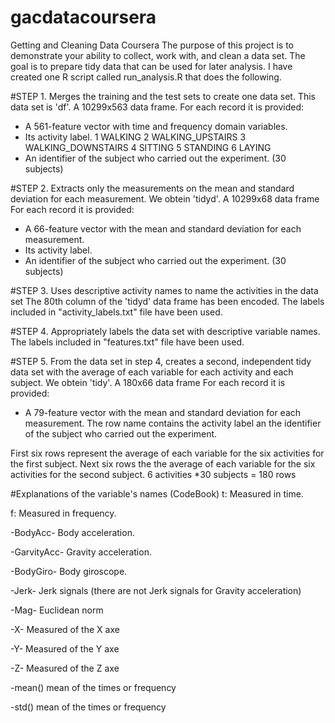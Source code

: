 gacdatacoursera
===============

Getting and Cleaning Data Coursera
The purpose of this project is to demonstrate your ability to collect, work with, and clean a data set. The goal is to prepare tidy data that can be used for later analysis.
I have created one R script called run_analysis.R that does the following. 

#STEP 1. Merges the training and the test sets to create one data set.
This data set is 'df'. A 10299x563 data frame.
For each record it is provided:
- A 561-feature vector with time and frequency domain variables.
- Its activity label. 
1 WALKING
2 WALKING_UPSTAIRS
3 WALKING_DOWNSTAIRS
4 SITTING
5 STANDING
6 LAYING
- An identifier of the subject who carried out the experiment. (30 subjects)

#STEP 2. Extracts only the measurements on the mean and standard deviation for each measurement. 
We obtein 'tidyd'. A 10299x68 data frame
For each record it is provided:
- A 66-feature vector with the mean and standard deviation for each measurement.
- Its activity label. 
- An identifier of the subject who carried out the experiment. (30 subjects)

#STEP 3. Uses descriptive activity names to name the activities in the data set
The 80th column of the 'tidyd' data frame has been encoded.
The labels included in "activity_labels.txt" file have been used.

#STEP 4. Appropriately labels the data set with descriptive variable names. 
The labels included in "features.txt" file have been used.

#STEP 5. From the data set in step 4, creates a second, independent tidy data set with the average of each variable for each activity and each subject.
We obtein 'tidy'. A 180x66 data frame
For each record it is provided:
- A 79-feature vector with the mean and standard deviation for each measurement.
The row name contains the activity label an the identifier of the subject who carried out the experiment.

First six rows represent the average of each variable for the six activities for the first subject. Next six rows the the average of each variable for the six activities for the second subject.
6 activities *30 subjects = 180 rows

#Explanations of the variable's names (CodeBook)
t: Measured in time.

f: Measured in frequency.

-BodyAcc- Body acceleration.

-GarvityAcc- Gravity acceleration.

-BodyGiro- Body giroscope.

-Jerk- Jerk signals (there are not Jerk signals for Gravity acceleration)

-Mag- Euclidean norm

-X- Measured of the X axe

-Y- Measured of the Y axe

-Z- Measured of the Z axe

-mean() mean of the times or frequency

-std() mean of the times or frequency

